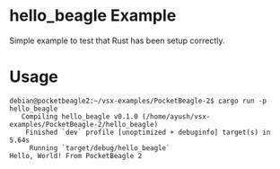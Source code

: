 # hello_beagle Example

Simple example to test that Rust has been setup correctly.

# Usage

```shell
debian@pocketbeagle2:~/vsx-examples/PocketBeagle-2$ cargo run -p hello_beagle
   Compiling hello_beagle v0.1.0 (/home/ayush/vsx-examples/PocketBeagle-2/hello_beagle)
    Finished `dev` profile [unoptimized + debuginfo] target(s) in 5.64s
     Running `target/debug/hello_beagle`
Hello, World! From PocketBeagle 2
```
